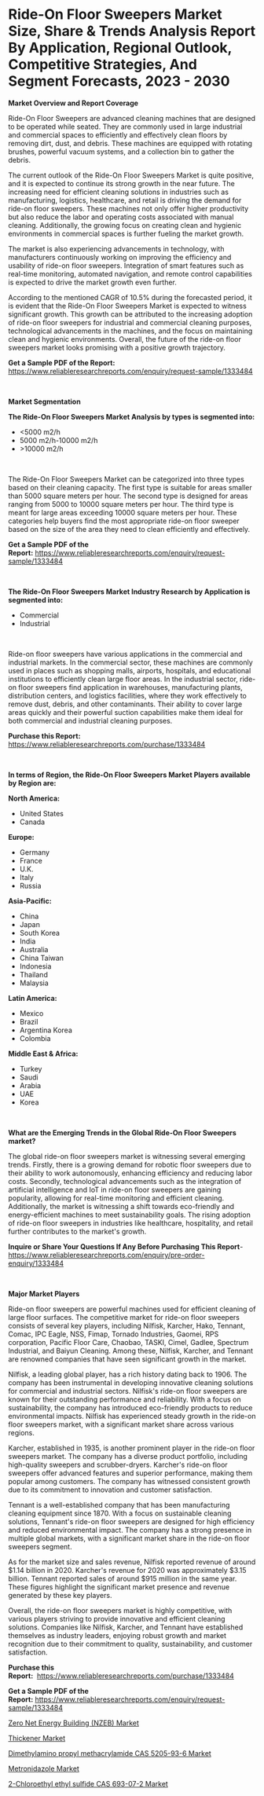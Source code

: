 <p><h1>Ride-On Floor Sweepers Market Size, Share & Trends Analysis Report By Application, Regional Outlook, Competitive Strategies, And Segment Forecasts, 2023 - 2030</h1></p><p><strong>Market Overview and Report Coverage</strong></p>
<p><p>Ride-On Floor Sweepers are advanced cleaning machines that are designed to be operated while seated. They are commonly used in large industrial and commercial spaces to efficiently and effectively clean floors by removing dirt, dust, and debris. These machines are equipped with rotating brushes, powerful vacuum systems, and a collection bin to gather the debris.</p><p>The current outlook of the Ride-On Floor Sweepers Market is quite positive, and it is expected to continue its strong growth in the near future. The increasing need for efficient cleaning solutions in industries such as manufacturing, logistics, healthcare, and retail is driving the demand for ride-on floor sweepers. These machines not only offer higher productivity but also reduce the labor and operating costs associated with manual cleaning. Additionally, the growing focus on creating clean and hygienic environments in commercial spaces is further fueling the market growth.</p><p>The market is also experiencing advancements in technology, with manufacturers continuously working on improving the efficiency and usability of ride-on floor sweepers. Integration of smart features such as real-time monitoring, automated navigation, and remote control capabilities is expected to drive the market growth even further.</p><p>According to the mentioned CAGR of 10.5% during the forecasted period, it is evident that the Ride-On Floor Sweepers Market is expected to witness significant growth. This growth can be attributed to the increasing adoption of ride-on floor sweepers for industrial and commercial cleaning purposes, technological advancements in the machines, and the focus on maintaining clean and hygienic environments. Overall, the future of the ride-on floor sweepers market looks promising with a positive growth trajectory.</p></p>
<p><strong>Get a Sample PDF of the Report:</strong> <a href="https://www.reliableresearchreports.com/enquiry/request-sample/1333484">https://www.reliableresearchreports.com/enquiry/request-sample/1333484</a></p>
<p>&nbsp;</p>
<p><strong>Market Segmentation</strong></p>
<p><strong>The Ride-On Floor Sweepers Market Analysis by types is segmented into:</strong></p>
<p><ul><li><5000 m2/h</li><li>5000 m2/h-10000 m2/h</li><li>>10000 m2/h</li></ul></p>
<p>&nbsp;</p>
<p><p>The Ride-On Floor Sweepers Market can be categorized into three types based on their cleaning capacity. The first type is suitable for areas smaller than 5000 square meters per hour. The second type is designed for areas ranging from 5000 to 10000 square meters per hour. The third type is meant for large areas exceeding 10000 square meters per hour. These categories help buyers find the most appropriate ride-on floor sweeper based on the size of the area they need to clean efficiently and effectively.</p></p>
<p><strong>Get a Sample PDF of the Report:</strong>&nbsp;<a href="https://www.reliableresearchreports.com/enquiry/request-sample/1333484">https://www.reliableresearchreports.com/enquiry/request-sample/1333484</a></p>
<p>&nbsp;</p>
<p><strong>The Ride-On Floor Sweepers Market Industry Research by Application is segmented into:</strong></p>
<p><ul><li>Commercial</li><li>Industrial</li></ul></p>
<p>&nbsp;</p>
<p><p>Ride-on floor sweepers have various applications in the commercial and industrial markets. In the commercial sector, these machines are commonly used in places such as shopping malls, airports, hospitals, and educational institutions to efficiently clean large floor areas. In the industrial sector, ride-on floor sweepers find application in warehouses, manufacturing plants, distribution centers, and logistics facilities, where they work effectively to remove dust, debris, and other contaminants. Their ability to cover large areas quickly and their powerful suction capabilities make them ideal for both commercial and industrial cleaning purposes.</p></p>
<p><strong>Purchase this Report:</strong>&nbsp; <a href="https://www.reliableresearchreports.com/purchase/1333484">https://www.reliableresearchreports.com/purchase/1333484</a></p>
<p>&nbsp;</p>
<p><strong>In terms of Region, the Ride-On Floor Sweepers Market Players available by Region are:</strong></p>
<p>
    <p> <strong> North America: </strong>
        <ul>
            <li>United States</li>
            <li>Canada</li>
        </ul>
        </p> 
    <p> <strong> Europe: </strong>
        <ul>
            <li>Germany</li>
            <li>France</li>
            <li>U.K.</li>
            <li>Italy</li>
            <li>Russia</li>
        </ul>
        </p> 
    <p> <strong> Asia-Pacific: </strong>
        <ul>
            <li>China</li>
            <li>Japan</li>
            <li>South Korea</li>
            <li>India</li>
            <li>Australia</li>
            <li>China Taiwan</li>
            <li>Indonesia</li>
            <li>Thailand</li>
            <li>Malaysia</li>
        </ul>
        </p> 
    <p> <strong> Latin America: </strong>
        <ul>
            <li>Mexico</li>
            <li>Brazil</li>
            <li>Argentina Korea</li>
            <li>Colombia</li>
        </ul>
        </p> 
    <p> <strong> Middle East & Africa: </strong>
        <ul>
            <li>Turkey</li>
            <li>Saudi</li>
            <li>Arabia</li>
            <li>UAE</li>
            <li>Korea</li>
        </ul>
    </p>
    </p>
<p>&nbsp;</p>
<p><strong>What are the Emerging Trends in the Global Ride-On Floor Sweepers market?</strong></p>
<p><p>The global ride-on floor sweepers market is witnessing several emerging trends. Firstly, there is a growing demand for robotic floor sweepers due to their ability to work autonomously, enhancing efficiency and reducing labor costs. Secondly, technological advancements such as the integration of artificial intelligence and IoT in ride-on floor sweepers are gaining popularity, allowing for real-time monitoring and efficient cleaning. Additionally, the market is witnessing a shift towards eco-friendly and energy-efficient machines to meet sustainability goals. The rising adoption of ride-on floor sweepers in industries like healthcare, hospitality, and retail further contributes to the market's growth.</p></p>
<p><strong>Inquire or Share Your Questions If Any Before Purchasing This Report</strong>- <a href="https://www.reliableresearchreports.com/enquiry/pre-order-enquiry/1333484">https://www.reliableresearchreports.com/enquiry/pre-order-enquiry/1333484</a></p>
<p>&nbsp;</p>
<p><strong>Major Market Players</strong></p>
<p><p>Ride-on floor sweepers are powerful machines used for efficient cleaning of large floor surfaces. The competitive market for ride-on floor sweepers consists of several key players, including Nilfisk, Karcher, Hako, Tennant, Comac, IPC Eagle, NSS, Fimap, Tornado Industries, Gaomei, RPS corporation, Pacific Floor Care, Chaobao, TASKI, Cimel, Gadlee, Spectrum Industrial, and Baiyun Cleaning. Among these, Nilfisk, Karcher, and Tennant are renowned companies that have seen significant growth in the market.</p><p>Nilfisk, a leading global player, has a rich history dating back to 1906. The company has been instrumental in developing innovative cleaning solutions for commercial and industrial sectors. Nilfisk's ride-on floor sweepers are known for their outstanding performance and reliability. With a focus on sustainability, the company has introduced eco-friendly products to reduce environmental impacts. Nilfisk has experienced steady growth in the ride-on floor sweepers market, with a significant market share across various regions.</p><p>Karcher, established in 1935, is another prominent player in the ride-on floor sweepers market. The company has a diverse product portfolio, including high-quality sweepers and scrubber-dryers. Karcher's ride-on floor sweepers offer advanced features and superior performance, making them popular among customers. The company has witnessed consistent growth due to its commitment to innovation and customer satisfaction.</p><p>Tennant is a well-established company that has been manufacturing cleaning equipment since 1870. With a focus on sustainable cleaning solutions, Tennant's ride-on floor sweepers are designed for high efficiency and reduced environmental impact. The company has a strong presence in multiple global markets, with a significant market share in the ride-on floor sweepers segment.</p><p>As for the market size and sales revenue, Nilfisk reported revenue of around $1.14 billion in 2020. Karcher's revenue for 2020 was approximately $3.15 billion. Tennant reported sales of around $915 million in the same year. These figures highlight the significant market presence and revenue generated by these key players.</p><p>Overall, the ride-on floor sweepers market is highly competitive, with various players striving to provide innovative and efficient cleaning solutions. Companies like Nilfisk, Karcher, and Tennant have established themselves as industry leaders, enjoying robust growth and market recognition due to their commitment to quality, sustainability, and customer satisfaction.</p></p>
<p><strong>Purchase this Report:</strong>&nbsp;&nbsp;<a href="https://www.reliableresearchreports.com/purchase/1333484">https://www.reliableresearchreports.com/purchase/1333484</a></p>
<p></p>
<p><strong>Get a Sample PDF of the Report:</strong>&nbsp;<a href="https://www.reliableresearchreports.com/enquiry/request-sample/1333484">https://www.reliableresearchreports.com/enquiry/request-sample/1333484</a></p>
<p><p><a href="https://www.linkedin.com/pulse/zero-net-energy-building-nzeb-market-share-amp-new-trends/">Zero Net Energy Building (NZEB) Market</a></p><p><a href="https://medium.com/@gerardowolf/thickener-market-insights-into-market-cagr-market-trends-and-growth-strategies-3a6c39acbdeb">Thickener Market</a></p><p><a href="https://www.linkedin.com/pulse/dimethylamino-propyl-methacrylamide-cas-5205-93-6-market/">Dimethylamino propyl methacrylamide CAS 5205-93-6 Market</a></p><p><a href="https://medium.com/@aliciahaley1989/metronidazole-market-size-cagr-trends-2024-2030-5ae107f5a796">Metronidazole Market</a></p><p><a href="https://www.linkedin.com/pulse/2-chloroethyl-ethyl-sulfide-cas-693-07-2-market-size-growth/">2-Chloroethyl ethyl sulfide CAS 693-07-2 Market</a></p></p>